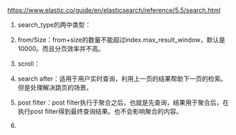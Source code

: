 https://www.elastic.co/guide/en/elasticsearch/reference/5.5/search.html

1. search_type的两中类型：

2. from/Size：from+size的数量不能超过index.max_result_window，默认是10000。而且分页效率并不高。
3. scroll：
4. search after：适用于用户实时查询，利用上一页的结果帮助下一页的检索。但是处理解决跳页的场景。
5. post filter：post filter执行于聚合之后，也就是先查询，结果用于聚合后，在执行post filter得到最终查询结果。也不会影响聚合的内容。
6. 

